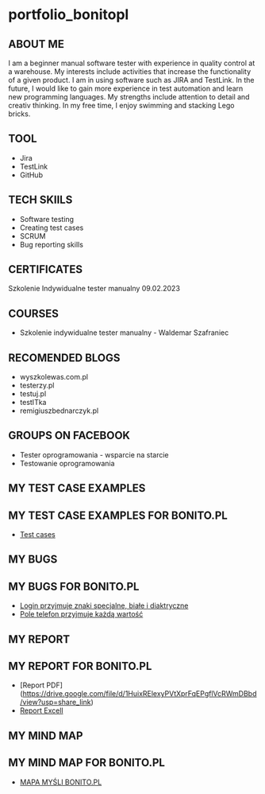 # portfolio_bonitopl
## ABOUT ME
I am a beginner manual software tester with experience in quality control at a warehouse. My interests include activities that increase the functionality of a given product. I am in using software such as JIRA and TestLink. In the future, I would like to gain more experience in test automation and learn new programming languages. My strengths include attention to detail and creativ thinking. In my free time, I enjoy swimming and stacking Lego bricks.
## TOOL
* Jira
* TestLink
* GitHub
## TECH SKIILS
* Software testing
* Creating test cases
* SCRUM
* Bug reporting skills
## CERTIFICATES
Szkolenie Indywidualne tester manualny 09.02.2023
## COURSES
* Szkolenie indywidualne tester manualny - Waldemar Szafraniec
## RECOMENDED BLOGS
* wyszkolewas.com.pl
* testerzy.pl
* testuj.pl
* testITka
* remigiuszbednarczyk.pl
## GROUPS ON FACEBOOK
* Tester oprogramowania - wsparcie na starcie
* Testowanie oprogramowania
## MY TEST CASE EXAMPLES 
## MY TEST CASE EXAMPLES FOR BONITO.PL
* [Test cases](https://drive.google.com/file/d/1HuixRElexyPVtXprFqEPgflVcRWmDBbd/view?usp=sharing)
## MY BUGS
## MY BUGS FOR BONITO.PL
* [Login przyjmuje znaki specjalne, białe i diaktryczne](https://drive.google.com/file/d/1eLE5jGH6JIrWsZEypt9ivojHPFsWfjRY/view?usp=share_link)
* [Pole telefon przyjmuje każdą wartość](https://drive.google.com/file/d/15HnnXnmokYEn5pvvN6CrgCkac2W-Y2-Q/view?usp=sharing)

## MY REPORT
## MY REPORT FOR BONITO.PL
* [Report PDF] (https://drive.google.com/file/d/1HuixRElexyPVtXprFqEPgflVcRWmDBbd/view?usp=share_link)
* [Report Excell](https://docs.google.com/spreadsheets/d/10Ae0j9eQUjYy8jCJbRvwwqC8pBnip-pf/edit?usp=sharing&ouid=117202607430356714281&rtpof=true&sd=true)
## MY MIND MAP
## MY MIND MAP FOR BONITO.PL
* [MAPA MYŚLI BONITO.PL](https://miro.com/app/board/uXjVPqwwbJs=/?share_link_id=638422173783)
